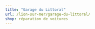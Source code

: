 ```yaml
---
title: "Garage du Littoral"
url: /lion-sur-mer/garage-du-littoral/
shop: réparation de voitures
---
```

